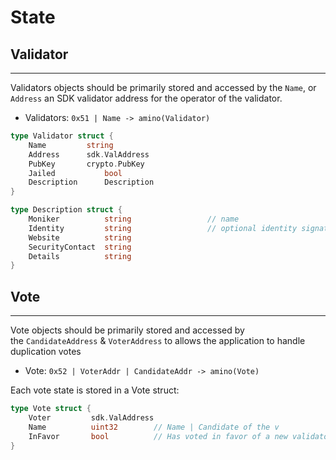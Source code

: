 # State

## Validator

---

Validators objects should be primarily stored and accessed by the `Name`, or `Address` an SDK validator address for the operator of the validator.

- Validators: `0x51 | Name -> amino(Validator)`

```go
type Validator struct {
    Name	     string
    Address	     sdk.ValAddress
    PubKey	     crypto.PubKey
    Jailed           bool
    Description      Description
}

type Description struct {
    Moniker          string                 // name
    Identity         string                 // optional identity signature
    Website          string
    SecurityContact  string
    Details          string
}
```

## Vote

---

Vote objects should be primarily stored and accessed by the `CandidateAddress` & `VoterAddress` to allows the application to handle duplication votes

- Vote: `0x52 | VoterAddr | CandidateAddr -> amino(Vote)`

Each vote state is stored in a Vote struct:

```go
type Vote struct {
    Voter         sdk.ValAddress
    Name          uint32        // Name | Candidate of the v
    InFavor       bool          // Has voted in favor of a new validator
}
```
